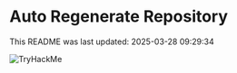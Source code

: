# Auto Regenerate Repository

This README was last updated: 2025-03-28 09:29:34

 ![TryHackMe](https://tryhackme.com/badge/533634)